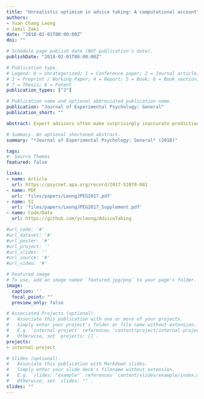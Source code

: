 ```yaml
---
title: "Unrealistic optimism in advice taking: A computational account"
authors: 
- Yuan Chang Leong
- Jamil Zaki 
date: "2018-02-01T00:00:00Z"
doi: ""

# Schedule page publish date (NOT publication's date).
publishDate: "2018-02-01T00:00:00Z"

# Publication type.
# Legend: 0 = Uncategorized; 1 = Conference paper; 2 = Journal article;
# 3 = Preprint / Working Paper; 4 = Report; 5 = Book; 6 = Book section;
# 7 = Thesis; 8 = Patent
publication_types: ["2"]

# Publication name and optional abbreviated publication name.
publication: "Journal of Experimental Psychology: General"
publication_short: ""

abstract: Expert advisors often make surprisingly inaccurate predictions about the future, yet people heed their suggestions nonetheless. Here we provide a novel, computational account of this unrealistic optimism in advice taking. Across 3 studies, participants observed as advisors predicted the performance of a stock. Advisors varied in their accuracy, performing reliably above, at, or below chance. Despite repeated feedback, participants exhibited inflated perceptions of advisors' accuracy, and reliably "bet" on advisors' predictions more than their performance warranted. Participants' decisions tightly tracked a computational model that makes 2 assumptions - (a) people hold optimistic initial expectations about advisors, and (b) people preferentially incorporate information that adheres to their expectations when learning about advisors. Consistent with model predictions, explicitly manipulating participants' initial expectations altered their optimism bias and subsequent advice-taking. With well-calibrated initial expectations, participants no longer exhibited an optimism bias. We then explored crowdsourced ratings as a strategy to curb unrealistic optimism in advisors. Star ratings for each advisor were collected from an initial group of participants, which were then shown to a second group of participants. Instead of calibrating expectations, these ratings propagated and exaggerated the unrealistic optimism. Our results provide a computational account of the cognitive processes underlying inflated perceptions of expertise, and explore the boundary conditions under which they occur. We discuss the adaptive value of this optimism bias, and how our account can be extended to explain unrealistic optimism in other domains.

# Summary. An optional shortened abstract.
summary: "*Journal of Experimental Psychology: General* (2018)"

tags:
#- Source Themes
featured: false

links:
- name: Article 
  url: https://psycnet.apa.org/record/2017-52070-001
- name: PDF
  url: 'files/papers/LeongJPEG2017.pdf'
- name: SI
  url: 'files/papers/LeongJPEG2017_Supplement.pdf'
- name: Code/Data
  url: https://github.com/ycleong/AdviceTaking

#url_code: '#'
#url_dataset: '#'
#url_poster: '#'
#url_project: ''
#url_slides: ''
#url_source: '#'
#url_video: '#'

# Featured image
# To use, add an image named `featured.jpg/png` to your page's folder. 
image:
  caption: ''
  focal_point: ""
  preview_only: false

# Associated Projects (optional).
#   Associate this publication with one or more of your projects.
#   Simply enter your project's folder or file name without extension.
#   E.g. `internal-project` references `content/project/internal-project/index.md`.
#   Otherwise, set `projects: []`.
projects:
- internal-project

# Slides (optional).
#   Associate this publication with Markdown slides.
#   Simply enter your slide deck's filename without extension.
#   E.g. `slides: "example"` references `content/slides/example/index.md`.
#   Otherwise, set `slides: ""`.
slides: ""
---
```


